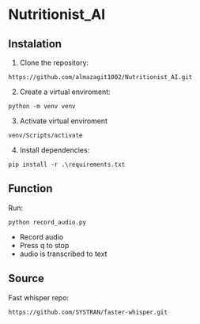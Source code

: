 # Nutritionist_AI

## Instalation

1. Clone the repository:

```
https://github.com/almazagit1002/Nutritionist_AI.git
```

2. Create a virtual enviroment:

```
python -m venv venv
```

3. Activate virtual enviroment

```
venv/Scripts/activate
```

4. Install dependencies:
```
pip install -r .\requirements.txt
```

## Function

Run:

```
python record_audio.py
```
* Record audio
* Press q to stop
* audio is transcribed to text 


## Source

Fast whisper repo:

```
https://github.com/SYSTRAN/faster-whisper.git
```